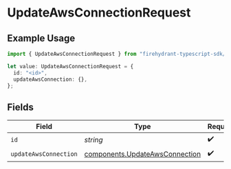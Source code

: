 # UpdateAwsConnectionRequest

## Example Usage

```typescript
import { UpdateAwsConnectionRequest } from "firehydrant-typescript-sdk/models/operations";

let value: UpdateAwsConnectionRequest = {
  id: "<id>",
  updateAwsConnection: {},
};
```

## Fields

| Field                                                                            | Type                                                                             | Required                                                                         | Description                                                                      |
| -------------------------------------------------------------------------------- | -------------------------------------------------------------------------------- | -------------------------------------------------------------------------------- | -------------------------------------------------------------------------------- |
| `id`                                                                             | *string*                                                                         | :heavy_check_mark:                                                               | N/A                                                                              |
| `updateAwsConnection`                                                            | [components.UpdateAwsConnection](../../models/components/updateawsconnection.md) | :heavy_check_mark:                                                               | N/A                                                                              |